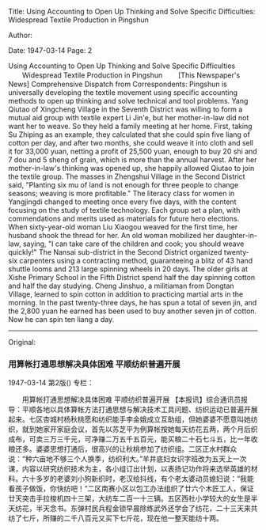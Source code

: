 Title: Using Accounting to Open Up Thinking and Solve Specific Difficulties: Widespread Textile Production in Pingshun

Author:

Date: 1947-03-14
Page: 2

Using Accounting to Open Up Thinking and Solve Specific Difficulties
　　Widespread Textile Production in Pingshun
　　[This Newspaper's News] Comprehensive Dispatch from Correspondents: Pingshun is universally developing the textile movement using specific accounting methods to open up thinking and solve technical and tool problems. Yang Qiutao of Xingcheng Village in the Seventh District was willing to form a mutual aid group with textile expert Li Jin'e, but her mother-in-law did not want her to weave. So they held a family meeting at her home. First, taking Su Zhiping as an example, they calculated that she could spin five liang of cotton per day, and after two months, she could weave it into cloth and sell it for 33,000 yuan, netting a profit of 25,500 yuan, enough to buy 20 shi and 7 dou and 5 sheng of grain, which is more than the annual harvest. After her mother-in-law's thinking was opened up, she happily allowed Qiutao to join the textile group. The masses in Zhengshui Village in the Second District said, "Planting six mu of land is not enough for three people to change seasons; weaving is more profitable." The literacy class for women in Yangjingdi changed to meeting once every five days, with the content focusing on the study of textile technology. Each group set a plan, with commendations and merits used as materials for future hero elections. When sixty-year-old woman Liu Xiaogou weaved for the first time, her husband shook the thread for her. An old woman mobilized her daughter-in-law, saying, "I can take care of the children and cook; you should weave quickly!" The Nansai sub-district in the Second District organized twenty-six carpenters using a contracting method, guaranteeing a blitz of 43 hand shuttle looms and 213 large spinning wheels in 20 days. The older girls at Xishe Primary School in the Fifth District spend half the day spinning cotton and half the day studying. Cheng Jinshuo, a militiaman from Dongtan Village, learned to spin cotton in addition to practicing martial arts in the morning. In the past twenty-three days, he has spun a total of seven jin, and the 2,800 yuan he earned has been used to buy another seven jin of cotton. Now he can spin ten liang a day.



<hr /> 

Original: 


### 用算帐打通思想解决具体困难  平顺纺织普遍开展

1947-03-14
第2版()
专栏：

　　用算帐打通思想解决具体困难
    平顺纺织普遍开展
    【本报讯】综合通讯员报导：平顺各地以具体算帐方法打通思想与解决技术工具问题、纺织运动已普遍开展起来。七区杏城村杨秋桃愿和纺织能手李金娥成立互助组，但她婆婆不愿意叫她纺织，就到她家开家庭会议，首先以苏芝平为例算帐按她每天纺花五两，两个月后织成布，可卖三万三千元，可净赚二万五千五百元，能买粮二十石七斗五，比一年收粮还多。婆婆思想打通后，很高兴的让秋桃参加了纺织组。二区正水村群众说：“种六亩地不够三个人换季，纺织利大。”羊井底妇女识字班改为五天上一次课，内容以研究纺织技术为主，各小组订出计划，以表扬记功作将来选举英雄的材料。六十多岁的老婆刘小狗新织时，老汉给抖线，有个老太婆动员媳妇说：“我能看孩子做饭，你快纺吧！”二区南赛小区以包工办法组织了廿六个木匠工人，保证廿天突击手拉梭机四十三架，大纺车二百一十三辆。五区西社小学较大的女生是半天纺花，半天念书。东弹村民兵程金锁早晨除练武外还学会了纺花，二十三天来共纺了七斤，所赚的二千八百元又买下七斤花，现在他一整天能纺十两。
